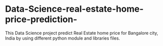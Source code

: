 # Data-Science-real-estate-home-price-prediction-
This Data Science project predict Real Estate home price for Bangalore city, India  by using different python module and libraries files.
